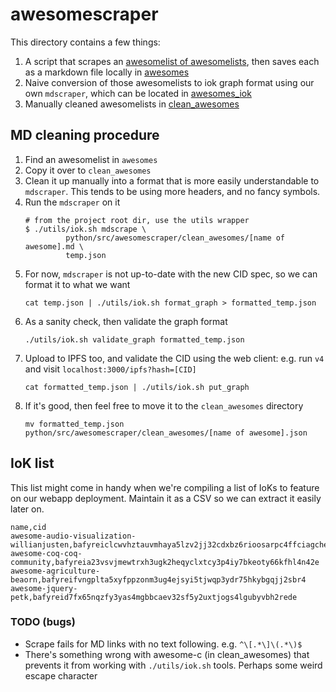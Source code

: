 # awesomescraper

This directory contains a few things:
1. A script that scrapes an [awesomelist of awesomelists](https://github.com/sindresorhus/awesome), then saves each as a markdown file locally in [awesomes](./awesomes)
2. Naive conversion of those awesomelists to iok graph format using our own `mdscraper`, which can be located in [awesomes_iok](./awesomes_iok)
3. Manually cleaned awesomelists in [clean_awesomes](./clean_awesomes)

## MD cleaning procedure

1. Find an awesomelist in `awesomes`
2. Copy it over to `clean_awesomes`
3. Clean it up manually into a format that is more easily understandable to `mdscraper`. This tends to be using more headers, and no fancy symbols.
4. Run the `mdscraper` on it
   ```
   # from the project root dir, use the utils wrapper
   $ ./utils/iok.sh mdscrape \
            python/src/awesomescraper/clean_awesomes/[name of awesome].md \
            temp.json
   ```
5. For now, `mdscraper` is not up-to-date with the new CID spec, so we can format it to what we want
    ```
    cat temp.json | ./utils/iok.sh format_graph > formatted_temp.json
    ```
6. As a sanity check, then validate the graph format
    ```
    ./utils/iok.sh validate_graph formatted_temp.json
    ```
7. Upload to IPFS too, and validate the CID using the web client: e.g. run `v4` and visit `localhost:3000/ipfs?hash=[CID]`
   ```
   cat formatted_temp.json | ./utils/iok.sh put_graph
   ```
8. If it's good, then feel free to move it to the `clean_awesomes` directory
   ```
   mv formatted_temp.json python/src/awesomescraper/clean_awesomes/[name of awesome].json
   ```

## IoK list

This list might come in handy when we're compiling a list of IoKs to feature on our webapp deployment. Maintain it as a CSV so we can extract it easily later on.

```
name,cid
awesome-audio-visualization-willianjusten,bafyreiclcwvhztauvmhaya5lzv2jj32cdxbz6rioosarpc4ffciagchemi
awesome-coq-coq-community,bafyreia23vsvjmewtrxh3ugk2heqyclxtcy3p4iy7bkeoty66kfhl4n42e
awesome-agriculture-beaorn,bafyreifvngplta5xyfppzonm3ug4ejsyi5tjwqp3ydr75hkybgqjj2sbr4
awesome-jquery-petk,bafyreid7fx65nqzfy3yas4mgbbcaev32sf5y2uxtjogs4lgubyvbh2rede
```

### TODO (bugs)

* Scrape fails for MD links with no text following. e.g. `^\[.*\]\(.*\)$`
* There's something wrong with awesome-c (in clean_awesomes) that prevents it from working with `./utils/iok.sh` tools. Perhaps some weird escape character